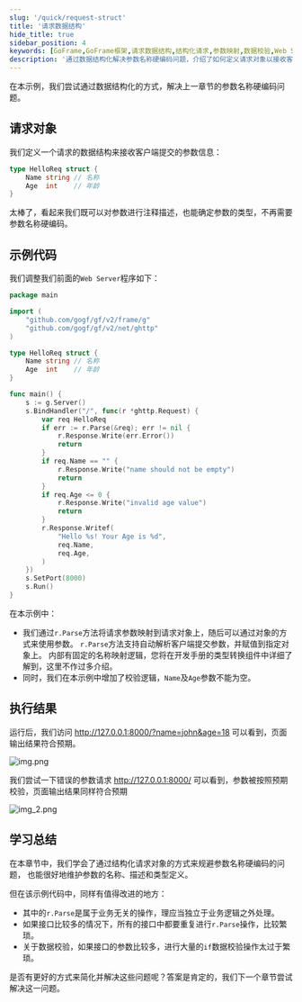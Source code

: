 ```yaml
---
slug: '/quick/request-struct'
title: '请求数据结构'
hide_title: true
sidebar_position: 4
keywords: [GoFrame,GoFrame框架,请求数据结构,结构化请求,参数映射,数据校验,Web Server,请求对象,参数名称硬编码,接口优化]
description: '通过数据结构化解决参数名称硬编码问题，介绍了如何定义请求对象以接收客户端参数，通过GoFrame框架实现参数映射与校验，提高代码可维护性。同时，示例程序展示了避免冗余校验逻辑的方法，探讨了更简洁的解决方案。'
---
```


在本示例，我们尝试通过数据结构化的方式，解决上一章节的参数名称硬编码问题。

## 请求对象

我们定义一个请求的数据结构来接收客户端提交的参数信息：
```go 
type HelloReq struct {
    Name string // 名称
    Age  int    // 年龄
}
```
太棒了，看起来我们既可以对参数进行注释描述，也能确定参数的类型，不再需要参数名称硬编码。

## 示例代码
我们调整我们前面的`Web Server`程序如下：
```go title="main.go"
package main

import (
    "github.com/gogf/gf/v2/frame/g"
    "github.com/gogf/gf/v2/net/ghttp"
)

type HelloReq struct {
    Name string // 名称
    Age  int    // 年龄
}

func main() {
    s := g.Server()
    s.BindHandler("/", func(r *ghttp.Request) {
        var req HelloReq
        if err := r.Parse(&req); err != nil {
            r.Response.Write(err.Error())
            return
        }
        if req.Name == "" {
            r.Response.Write("name should not be empty")
            return
        }
        if req.Age <= 0 {
            r.Response.Write("invalid age value")
            return
        }
        r.Response.Writef(
            "Hello %s! Your Age is %d",
            req.Name,
            req.Age,
        )
    })
    s.SetPort(8000)
    s.Run()
}
```
在本示例中：
- 我们通过`r.Parse`方法将请求参数映射到请求对象上，随后可以通过对象的方式来使用参数。
  `r.Parse`方法支持自动解析客户端提交参数，并赋值到指定对象上。
  内部有固定的名称映射逻辑，您将在开发手册的类型转换组件中详细了解到，这里不作过多介绍。
- 同时，我们在本示例中增加了校验逻辑，`Name`及`Age`参数不能为空。

## 执行结果

运行后，我们访问 http://127.0.0.1:8000/?name=john&age=18 可以看到，页面输出结果符合预期。

![img.png](img.png)

我们尝试一下错误的参数请求 http://127.0.0.1:8000/ 可以看到，参数被按照预期校验，页面输出结果同样符合预期

![img_2.png](img_2.png)

## 学习总结

在本章节中，我们学会了通过结构化请求对象的方式来规避参数名称硬编码的问题，
也能很好地维护参数的名称、描述和类型定义。

但在该示例代码中，同样有值得改进的地方：
- 其中的`r.Parse`是属于业务无关的操作，理应当独立于业务逻辑之外处理。
- 如果接口比较多的情况下，所有的接口中都要重复进行`r.Parse`操作，比较繁琐。
- 关于数据校验，如果接口的参数比较多，进行大量的`if`数据校验操作太过于繁琐。

是否有更好的方式来简化并解决这些问题呢？答案是肯定的，我们下一个章节尝试解决这一问题。
